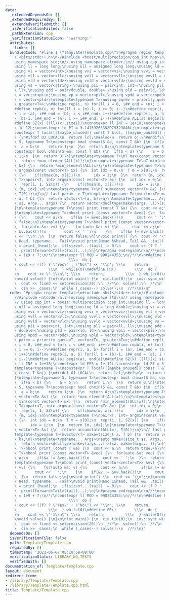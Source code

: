 ```yaml
---
data:
  _extendedDependsOn: []
  _extendedRequiredBy: []
  _extendedVerifiedWith: []
  _isVerificationFailed: false
  _pathExtension: cpp
  _verificationStatusIcon: ':warning:'
  attributes:
    links: []
  bundledCode: "#line 1 \"Template/Template.cpp\"\n#pragma region template\n#include\
    \ <bits/stdc++.h>\n//#include <boost/multiprecision/cpp_int.hpp>\n//#include <atcoder/all>\n\
    using namespace std;\n// using namespace atcoder;\n// using cpp_int = boost::multiprecision::cpp_int;\n\
    using ll = long long;\nusing ull = unsigned long long;\nusing ld = long double;\n\
    using vi = vector<int>;\nusing vvi = vector<vi>;\nusing vvvi = vector<vvi>;\n\
    using vll = vector<ll>;\nusing vvll = vector<vll>;\nusing vvvll = vector<vvll>;\n\
    using vld = vector<ld>;\nusing vvld = vector<vld>;\nusing vvvld = vector<vvld>;\n\
    using vs = vector<string>;\nusing pii = pair<int, int>;\nusing pll = pair<ll,\
    \ ll>;\nusing pdd = pair<double, double>;\nusing pld = pair<ld, ld>;\nusing vpii\
    \ = vector<pii>;\nusing vp = vector<pll>;\nusing vpdd = vector<pdd>;\nusing vpld\
    \ = vector<pld>;\ntemplate<typename T>\nusing pqrev = priority_queue<T, vector<T>,\
    \ greater<T>>;\n#define rep(i, n) for(ll i = 0, i##_end = (n); i < i##_end; i++)\n\
    #define repb(i, n) for(ll i = (n)-1; i >= 0; i--)\n#define repr(i, a, b) for(ll\
    \ i = (a), i##_end = (b); i < i##_end; i++)\n#define reprb(i, a, b) for(ll i =\
    \ (b)-1, i##_end = (a); i >= i##_end; i--)\n#define ALL(a) begin(a), end(a)\n\
    #define SZ(x) ((ll)(x).size())\nconstexpr ll INF = 1e+18;\nconstexpr ld EPS =\
    \ 1e-12L;\nconstexpr ld PI = 3.14159265358979323846L;\ntemplate<typename T>\n\
    constexpr T local([[maybe_unused]] const T &lcl, [[maybe_unused]] const T &oj)\
    \ {\n#ifdef OJ_LOCAL\n  return lcl;\n#else\n  return oj;\n#endif\n}\ntemplate<typename\
    \ S, typename T>\nconstexpr bool chmax(S &a, const T &b) {\n  if(a < b) {\n  \
    \  a = b;\n    return 1;\n  }\n  return 0;\n}\ntemplate<typename S, typename T>\n\
    constexpr bool chmin(S &a, const T &b) {\n  if(b < a) {\n    a = b;\n    return\
    \ 1;\n  }\n  return 0;\n}\ntemplate<typename T>\nT max(const vector<T> &x) {\n\
    \  return *max_element(ALL(x));\n}\ntemplate<typename T>\nT min(const vector<T>\
    \ &x) {\n  return *min_element(ALL(x));\n}\ntemplate<typename T>\npair<T, int>\
    \ argmax(const vector<T> &x) {\n  int idx = 0;\n  T m = x[0];\n  repr(i, 1, SZ(x))\
    \ {\n    if(chmax(m, x[i]))\n      idx = i;\n  }\n  return {m, idx};\n}\ntemplate<typename\
    \ T>\npair<T, int> argmin(const vector<T> &x) {\n  int idx = 0;\n  T m = x[0];\n\
    \  repr(i, 1, SZ(x)) {\n    if(chmin(m, x[i]))\n      idx = i;\n  }\n  return\
    \ {m, idx};\n}\ntemplate<typename T>\nT sum(const vector<T> &x) {\n  return accumulate(ALL(x),\
    \ T(0));\n}\n// last param -> T\ntemplate<typename T>\nvector<T> makev(size_t\
    \ a, T b) {\n  return vector<T>(a, b);\n}\ntemplate<typename... Args>\nauto makev(size_t\
    \ sz, Args... args) {\n  return vector<decltype(makev(args...))>(sz, makev(args...));\n\
    }\n\ntemplate<typename T>\nbool print_(const T &a) {\n  cout << a;\n  return true;\n\
    }\ntemplate<typename T>\nbool print_(const vector<T> &vec) {\n  for(auto &a: vec)\
    \ {\n    cout << a;\n    if(&a != &vec.back())\n      cout << ' ';\n  }\n  return\
    \ false;\n}\ntemplate<typename T>\nbool print_(const vector<vector<T>> &vv) {\n\
    \  for(auto &v: vv) {\n    for(auto &a: v) {\n      cout << a;\n      if(&a !=\
    \ &v.back())\n        cout << ' ';\n    }\n    if(&v != &vv.back())\n      cout\
    \ << '\\n';\n  }\n  return false;\n}\nvoid print() {\n  cout << '\\n';\n}\ntemplate<typename\
    \ Head, typename... Tail>\nvoid print(Head &&head, Tail &&...tail) {\n  bool f\
    \ = print_(head);\n  if(sizeof...(tail) != 0)\n    cout << (f ? ' ' : '\\n');\n\
    \  print(forward<Tail>(tail)...);\n}\n#pragma endregion\n\n//*\nconstexpr ll MOD\
    \ = 1e9 + 7;\n/*/\nconstexpr ll MOD = 998244353;\n//*/\n\n#define PRF(f)     \
    \                       \\\n  do {                                    \\\n   \
    \ cout << ((f) ? \"Yes\" : \"No\") << '\\n'; \\\n    return;                 \
    \              \\\n  } while(0)\n#define PR()        \\\n  do {              \\\
    \n    cout << \"-1\\n\"; \\\n    return;         \\\n  } while(0)\n//#define PRECISION\n\
    \nvoid solve() {\n}\n\nint main() {\n  cin.tie(0);\n  ios::sync_with_stdio(false);\n\
    \  cout << fixed << setprecision(20);\n  //*\n  solve();\n  /*/\n  ll _cases;\n\
    \  cin >> _cases;\n  while (_cases--) solve();\n  //*/\n}\n"
  code: "#pragma region template\n#include <bits/stdc++.h>\n//#include <boost/multiprecision/cpp_int.hpp>\n\
    //#include <atcoder/all>\nusing namespace std;\n// using namespace atcoder;\n\
    // using cpp_int = boost::multiprecision::cpp_int;\nusing ll = long long;\nusing\
    \ ull = unsigned long long;\nusing ld = long double;\nusing vi = vector<int>;\n\
    using vvi = vector<vi>;\nusing vvvi = vector<vvi>;\nusing vll = vector<ll>;\n\
    using vvll = vector<vll>;\nusing vvvll = vector<vvll>;\nusing vld = vector<ld>;\n\
    using vvld = vector<vld>;\nusing vvvld = vector<vvld>;\nusing vs = vector<string>;\n\
    using pii = pair<int, int>;\nusing pll = pair<ll, ll>;\nusing pdd = pair<double,\
    \ double>;\nusing pld = pair<ld, ld>;\nusing vpii = vector<pii>;\nusing vp = vector<pll>;\n\
    using vpdd = vector<pdd>;\nusing vpld = vector<pld>;\ntemplate<typename T>\nusing\
    \ pqrev = priority_queue<T, vector<T>, greater<T>>;\n#define rep(i, n) for(ll\
    \ i = 0, i##_end = (n); i < i##_end; i++)\n#define repb(i, n) for(ll i = (n)-1;\
    \ i >= 0; i--)\n#define repr(i, a, b) for(ll i = (a), i##_end = (b); i < i##_end;\
    \ i++)\n#define reprb(i, a, b) for(ll i = (b)-1, i##_end = (a); i >= i##_end;\
    \ i--)\n#define ALL(a) begin(a), end(a)\n#define SZ(x) ((ll)(x).size())\nconstexpr\
    \ ll INF = 1e+18;\nconstexpr ld EPS = 1e-12L;\nconstexpr ld PI = 3.14159265358979323846L;\n\
    template<typename T>\nconstexpr T local([[maybe_unused]] const T &lcl, [[maybe_unused]]\
    \ const T &oj) {\n#ifdef OJ_LOCAL\n  return lcl;\n#else\n  return oj;\n#endif\n\
    }\ntemplate<typename S, typename T>\nconstexpr bool chmax(S &a, const T &b) {\n\
    \  if(a < b) {\n    a = b;\n    return 1;\n  }\n  return 0;\n}\ntemplate<typename\
    \ S, typename T>\nconstexpr bool chmin(S &a, const T &b) {\n  if(b < a) {\n  \
    \  a = b;\n    return 1;\n  }\n  return 0;\n}\ntemplate<typename T>\nT max(const\
    \ vector<T> &x) {\n  return *max_element(ALL(x));\n}\ntemplate<typename T>\nT\
    \ min(const vector<T> &x) {\n  return *min_element(ALL(x));\n}\ntemplate<typename\
    \ T>\npair<T, int> argmax(const vector<T> &x) {\n  int idx = 0;\n  T m = x[0];\n\
    \  repr(i, 1, SZ(x)) {\n    if(chmax(m, x[i]))\n      idx = i;\n  }\n  return\
    \ {m, idx};\n}\ntemplate<typename T>\npair<T, int> argmin(const vector<T> &x)\
    \ {\n  int idx = 0;\n  T m = x[0];\n  repr(i, 1, SZ(x)) {\n    if(chmin(m, x[i]))\n\
    \      idx = i;\n  }\n  return {m, idx};\n}\ntemplate<typename T>\nT sum(const\
    \ vector<T> &x) {\n  return accumulate(ALL(x), T(0));\n}\n// last param -> T\n\
    template<typename T>\nvector<T> makev(size_t a, T b) {\n  return vector<T>(a,\
    \ b);\n}\ntemplate<typename... Args>\nauto makev(size_t sz, Args... args) {\n\
    \  return vector<decltype(makev(args...))>(sz, makev(args...));\n}\n\ntemplate<typename\
    \ T>\nbool print_(const T &a) {\n  cout << a;\n  return true;\n}\ntemplate<typename\
    \ T>\nbool print_(const vector<T> &vec) {\n  for(auto &a: vec) {\n    cout <<\
    \ a;\n    if(&a != &vec.back())\n      cout << ' ';\n  }\n  return false;\n}\n\
    template<typename T>\nbool print_(const vector<vector<T>> &vv) {\n  for(auto &v:\
    \ vv) {\n    for(auto &a: v) {\n      cout << a;\n      if(&a != &v.back())\n\
    \        cout << ' ';\n    }\n    if(&v != &vv.back())\n      cout << '\\n';\n\
    \  }\n  return false;\n}\nvoid print() {\n  cout << '\\n';\n}\ntemplate<typename\
    \ Head, typename... Tail>\nvoid print(Head &&head, Tail &&...tail) {\n  bool f\
    \ = print_(head);\n  if(sizeof...(tail) != 0)\n    cout << (f ? ' ' : '\\n');\n\
    \  print(forward<Tail>(tail)...);\n}\n#pragma endregion\n\n//*\nconstexpr ll MOD\
    \ = 1e9 + 7;\n/*/\nconstexpr ll MOD = 998244353;\n//*/\n\n#define PRF(f)     \
    \                       \\\n  do {                                    \\\n   \
    \ cout << ((f) ? \"Yes\" : \"No\") << '\\n'; \\\n    return;                 \
    \              \\\n  } while(0)\n#define PR()        \\\n  do {              \\\
    \n    cout << \"-1\\n\"; \\\n    return;         \\\n  } while(0)\n//#define PRECISION\n\
    \nvoid solve() {\n}\n\nint main() {\n  cin.tie(0);\n  ios::sync_with_stdio(false);\n\
    \  cout << fixed << setprecision(20);\n  //*\n  solve();\n  /*/\n  ll _cases;\n\
    \  cin >> _cases;\n  while (_cases--) solve();\n  //*/\n}"
  dependsOn: []
  isVerificationFile: false
  path: Template/Template.cpp
  requiredBy: []
  timestamp: '2022-06-07 08:18:59+09:00'
  verificationStatus: LIBRARY_NO_TESTS
  verifiedWith: []
documentation_of: Template/Template.cpp
layout: document
redirect_from:
- /library/Template/Template.cpp
- /library/Template/Template.cpp.html
title: Template/Template.cpp
---
```

